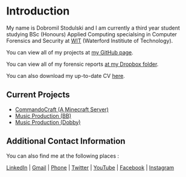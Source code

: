 # Introduction

My name is Dobromil Stodulski and I am currently a third year student studying BSc (Honours) Applied Computing specialsing in Computer Forensics and Security at [WIT](https://www.wit.ie/) (Waterford Institiute of Technology).

You can view all of my projects at [my GitHub page](https://github.com/dobromilstodulski).

You can view all of my forensic reports [at my Dropbox folder](https://www.dropbox.com/home/Forensics%20Reports).

You can also download my up-to-date CV [here](https://docs.google.com/document/d/1A-RUhy55YYFaroCGaYwTzKxofQ0-sB5c3q2STW5I5PY/edit?usp=sharing).

## Current Projects

- [CommandoCraft (A Minecraft Server)](https://commandocraft.enjin.com/)
- [Music Production (BB)](https://www.mediafire.com/folder/hmw4a0i8v25zg/Project_BB)
- [Music Production (Dobby)](https://www.youtube.com/channel/UC85Ql9OO0jSD5fIROzIVfQw)

## Additional Contact Information

You can also find me at the following places :

[LinkedIn](https://www.linkedin.com/in/dobromi%C5%82-stodulski-15349b151/) | [Gmail](bb100dulski@gmail.com) | [Phone](353866638396) | [Twitter](https://twitter.com/bb100dulski1) | [YouTube](https://www.youtube.com/channel/UCcqVpaDp4ueKmOSN-6-Ws_g?view_as=subscriber) | [Facebook](https://www.facebook.com/bb100dulski/grid) | [Instagram](https://www.instagram.com/bb100dulski/)
